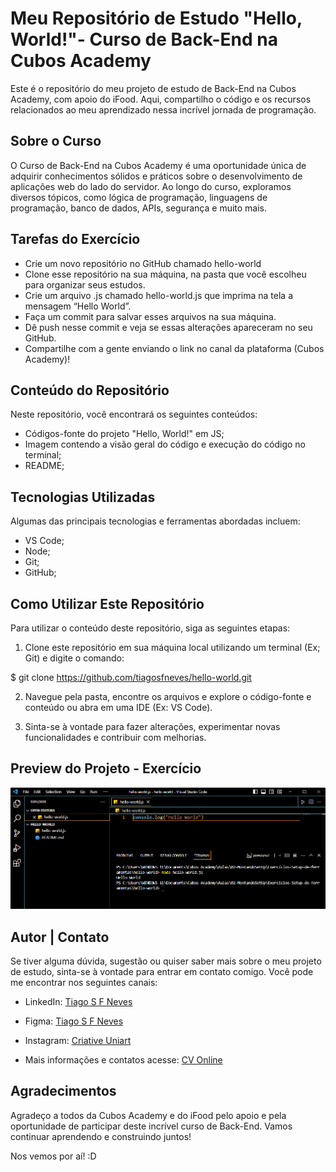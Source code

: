 # Meu Repositório de Estudo "Hello, World!"- Curso de Back-End na Cubos Academy

Este é o repositório do meu projeto de estudo de Back-End na Cubos Academy, com apoio do iFood. Aqui, compartilho o código e os recursos relacionados ao meu aprendizado nessa incrível jornada de programação.

## Sobre o Curso

O Curso de Back-End na Cubos Academy é uma oportunidade única de adquirir conhecimentos sólidos e práticos sobre o desenvolvimento de aplicações web do lado do servidor. Ao longo do curso, exploramos diversos tópicos, como lógica de programação, linguagens de programação, banco de dados, APIs, segurança e muito mais.

## Tarefas do Exercício 

- Crie um novo repositório no GitHub chamado hello-world
- Clone esse repositório na sua máquina, na pasta que você escolheu para organizar seus estudos.
- Crie um arquivo .js chamado hello-world.js que imprima na tela a mensagem “Hello World”.
- Faça um commit para salvar esses arquivos na sua máquina.
- Dê push nesse commit e veja se essas alterações apareceram no seu GitHub.
- Compartilhe com a gente enviando o link no canal da plataforma (Cubos Academy)!

## Conteúdo do Repositório

Neste repositório, você encontrará os seguintes conteúdos:

- Códigos-fonte do projeto "Hello, World!" em JS; 
- Imagem contendo a visão geral do código e execução do código no terminal;
- README;

## Tecnologias Utilizadas

Algumas das principais tecnologias e ferramentas abordadas incluem:

- VS Code;
- Node;
- Git;
- GitHub;

## Como Utilizar Este Repositório

Para utilizar o conteúdo deste repositório, siga as seguintes etapas:

1. Clone este repositório em sua máquina local utilizando um terminal (Ex; Git) e digite o comando:

  $ git clone https://github.com/tiagosfneves/hello-world.git

2. Navegue pela pasta, encontre os arquivos e explore o código-fonte e conteúdo ou abra em uma IDE (Ex: VS Code).

3. Sinta-se à vontade para fazer alterações, experimentar novas funcionalidades e contribuir com melhorias.

## Preview do Projeto - Exercício 

![preview](https://raw.githubusercontent.com/tiagosfneves/hello-world/main/assets/visaoCodigoTerminal.png)

## Autor | Contato

Se tiver alguma dúvida, sugestão ou quiser saber mais sobre o meu projeto de estudo, sinta-se à vontade para entrar em contato comigo. Você pode me encontrar nos seguintes canais:

- LinkedIn: [Tiago S F Neves](https://www.linkedin.com/in/tiagosfneves)

- Figma: [Tiago S F Neves](https://www.figma.com/@tiagosfneves)

- Instagram: [Criative Uniart](https://www.instagram.com/criativeuniart)

- Mais informações e contatos acesse: [CV Online](https://tiagosfneves.github.io/cvDevFrontEnd/)

## Agradecimentos 
Agradeço a todos da Cubos Academy e do iFood pelo apoio e pela oportunidade de participar deste incrível curso de Back-End. Vamos continuar aprendendo e construindo juntos!

Nos vemos por aí! :D
